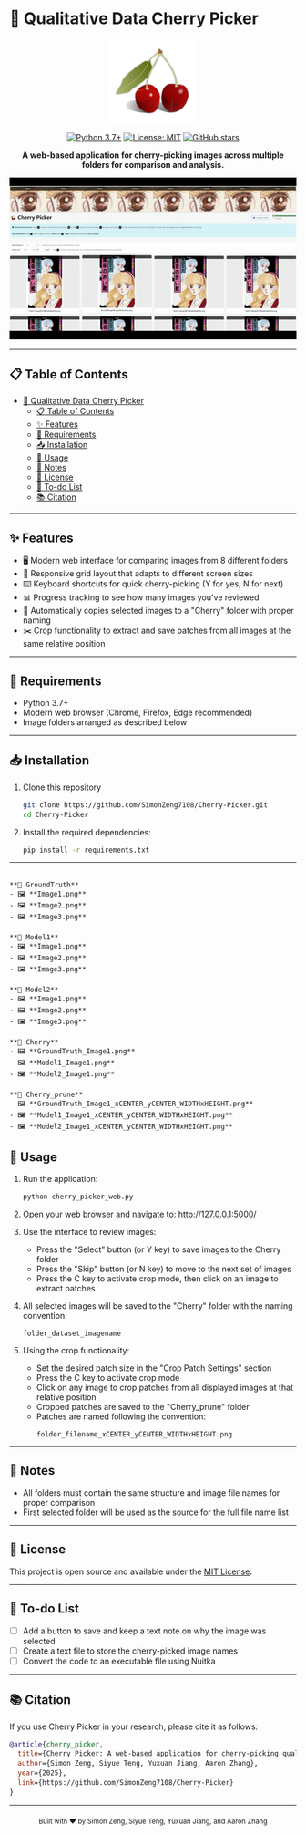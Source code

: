 # 🍒 Qualitative Data Cherry Picker

<div align="center">

<img src="logo/cherry-154483.svg" alt="Cherry Picker Logo" width="150">

[![Python 3.7+](https://img.shields.io/badge/python-3.7+-blue.svg)](https://www.python.org/downloads/)
[![License: MIT](https://img.shields.io/badge/License-MIT-yellow.svg)](https://opensource.org/licenses/MIT)
[![GitHub stars](https://img.shields.io/github/stars/SimonZeng7108/Cherry-Picker?style=social)](https://github.com/SimonZeng7108/Cherry-Picker/stargazers)

**A web-based application for cherry-picking images across multiple folders for comparison and analysis.**

<img src="logo/demo.gif" alt="Cherry Picker Demo" width="600">

</div>

---

## 📋 Table of Contents
- [🍒 Qualitative Data Cherry Picker](#-qualitative-data-cherry-picker)
  - [📋 Table of Contents](#-table-of-contents)
  - [✨ Features](#-features)
  - [🔧 Requirements](#-requirements)
  - [📥 Installation](#-installation)
  - [🚀 Usage](#-usage)
  - [📝 Notes](#-notes)
  - [📜 License](#-license)
  - [📌 To-do List](#-to-do-list)
  - [📚 Citation](#-citation)

---

## ✨ Features

- 🖥️ Modern web interface for comparing images from 8 different folders
- 📱 Responsive grid layout that adapts to different screen sizes
- ⌨️ Keyboard shortcuts for quick cherry-picking (Y for yes, N for next)
- 📊 Progress tracking to see how many images you've reviewed
- 📁 Automatically copies selected images to a "Cherry" folder with proper naming
- ✂️ Crop functionality to extract and save patches from all images at the same relative position

---

## 🔧 Requirements

- Python 3.7+
- Modern web browser (Chrome, Firefox, Edge recommended)
- Image folders arranged as described below

---

## 📥 Installation

1. Clone this repository
   ```bash
   git clone https://github.com/SimonZeng7108/Cherry-Picker.git
   cd Cherry-Picker
   ```

2. Install the required dependencies:
   ```bash
   pip install -r requirements.txt
   ```

---
```

**📂 GroundTruth**
- 🖼️ **Image1.png**
- 🖼️ **Image2.png**
- 🖼️ **Image3.png**

**📂 Model1**
- 🖼️ **Image1.png**
- 🖼️ **Image2.png**
- 🖼️ **Image3.png**

**📂 Model2**
- 🖼️ **Image1.png**
- 🖼️ **Image2.png**
- 🖼️ **Image3.png**

**📂 Cherry**
- 🖼️ **GroundTruth_Image1.png**
- 🖼️ **Model1_Image1.png**
- 🖼️ **Model2_Image1.png**

**📂 Cherry_prune**
- 🖼️ **GroundTruth_Image1_xCENTER_yCENTER_WIDTHxHEIGHT.png**
- 🖼️ **Model1_Image1_xCENTER_yCENTER_WIDTHxHEIGHT.png**
- 🖼️ **Model2_Image1_xCENTER_yCENTER_WIDTHxHEIGHT.png**
```

## 🚀 Usage

1. Run the application:
   ```bash
   python cherry_picker_web.py
   ```

2. Open your web browser and navigate to: http://127.0.0.1:5000/

3. Use the interface to review images:
   - Press the "Select" button (or Y key) to save images to the Cherry folder
   - Press the "Skip" button (or N key) to move to the next set of images
   - Press the C key to activate crop mode, then click on an image to extract patches

4. All selected images will be saved to the "Cherry" folder with the naming convention: 
   ```
   folder_dataset_imagename
   ```

5. Using the crop functionality:
   - Set the desired patch size in the "Crop Patch Settings" section
   - Press the C key to activate crop mode
   - Click on any image to crop patches from all displayed images at that relative position
   - Cropped patches are saved to the "Cherry_prune" folder
   - Patches are named following the convention: 
     ```
     folder_filename_xCENTER_yCENTER_WIDTHxHEIGHT.png
     ```

---

## 📝 Notes

- All folders must contain the same structure and image file names for proper comparison
- First selected folder will be used as the source for the full file name list

---

## 📜 License

This project is open source and available under the [MIT License](LICENSE).

---

## 📌 To-do List

- [ ] Add a button to save and keep a text note on why the image was selected
- [ ] Create a text file to store the cherry-picked image names
- [ ] Convert the code to an executable file using Nuitka

---

## 📚 Citation

If you use Cherry Picker in your research, please cite it as follows:

```bibtex
@article{cherry_picker,
  title={Cherry Picker: A web-based application for cherry-picking qualitative data},
  author={Simon Zeng, Siyue Teng, Yuxuan Jiang, Aaron Zhang},
  year={2025},
  link={https://github.com/SimonZeng7108/Cherry-Picker}
}
```

---

<div align="center">
  <sub>Built with ❤️ by Simon Zeng, Siyue Teng, Yuxuan Jiang, and Aaron Zhang</sub>
</div>
